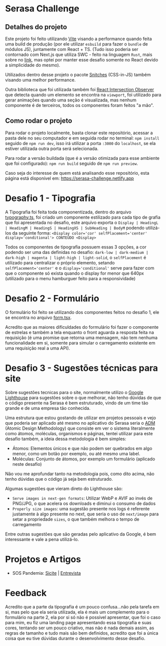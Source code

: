 # Serasa Challenge

## Detalhes do projeto

Este projeto foi feito utilizando [Vite](https://vitejs.dev) visando a performance quando feita uma build de produção (por ele utilizar `esbuild` para fazer o `bundle` de módulos JS), juntamente com React + TS. (Tudo isso poderia ser contornado com Next.js que utiliza SWC - feito na linguagem `Rust`, mais sobre no [link](https://swc.rs), mas optei por manter esse desafio somente no React devido a simplicidade do mesmo).

Utilizados dentro desse projeto o pacote [Snitches](https://stitches.dev) (CSS-in-JS) também visando uma melhor performance.

Outra biblioteca que foi utilizada também foi [React Intersection Observer](https://www.npmjs.com/package/react-intersection-observer) que detecta quando um elemento se encontra na `viewport`, foi utilizado para gerar animações quando uma seção é visualizada, mas nenhum componente é de terceiros, todos os componentes foram feitos "a mão".

## Como rodar o projeto

Para rodar o projeto localmente, basta clonar este repositório, acessar a pasta dele no seu computador e em seguida rodar no terminal: `npm install` seguido de `npm run dev`, isso irá utilizar a porta `:3000` do `localhost`, se ela estiver utilizada outra porta será selecionada.

Para rodar a versão buildada (que é a versão otimizada para esse ambiente que foi configurado): `npm run build` seguido de `npm run preview`.

Caso seja do interesse de quem está analisando esse repositório, esta página está disponível em: https://serasa-challenge.netlify.app

# Desafio 1 - Tipografia

A Tipografia foi feita toda componentizada, dentro do arquivo [typography.ts](./src/components/atoms/typography.ts), foi criado um componente estilizado para cada tipo de grafia que foi apresentada no desafio, este arquivo exporta o `Display | HeadingL | HeadingM | HeadingS | HeadingXS | SubHeading | BodyM` podendo utilizá-los da seguinte forma: `<Display color='cor' selfPlacement='center' display='conditional'> CONTEÚDO <Display>`

Todos os componentes de tipografia possuem essas 3 opções, a cor podendo ser uma das definidas no desafio: `dark-low | dark-medium | dark-high | magenta | light-high | light-solid`, o `selfPlacement` é utilizado para centralizar o próprio elemento, setando `selfPlacement='center'` e o `display='conditional'` serve para fazer com que o componente só exista quando o display for menor que 640px (utilizado para o menu hamburguer feito para a responsividade)

# Desafio 2 - Formulário

O formulário foi feito se utilizando dos componentes feitos no desafio 1, ele se encontra no arquivo [form.tsx](./src/components/molecules/form/form.tsx).

Acredito que as maiores dificuldades do formulário foi fazer o componente de estrelas e também a tela enquanto o front aguarda a resposta feita na requisição (é uma promise que retorna uma mensagem, não tem nenhuma funcionalidade em si, somente para simular o carregamento existente em uma requisição real a uma API).

# Desafio 3 - Sugestões técnicas para site

Sobre sugestões tecnicas para o site, normalmente utilizo o [Google Lighthouse](https://developer.chrome.com/docs/lighthouse/overview/) para sugestões sobre o que melhorar, não tenho dúvidas de que o código presente na Serasa é bem estruturado, vindo de um time tão grande e de uma empresa tão conhecida.

Uma estrutura que estou gostando de utilizar em projetos pessoais e vejo que poderia ser aplicado até mesmo no aplicativo do Serasa seria o [ADM](https://atomicdesign.bradfrost.com/chapter-2/#:~:text=Atomic%20design%20is%20atoms%2C%20molecules,parts%20at%20the%20same%20time.) (Atomic Design Methodology) que consiste em ver o sistema literalmente como átomos, moléculas, organismos e páginas, tentei utilizar para este desafio também, a ideia dessa metodologia é bem simples:

- Átomos: Elementos únicos e que não podem ser quebrados em algo menor, como um botão por exemplo, ou até mesmo uma label.
- Moléculas: Conjunto de átomos, por exemplo um formulário (aplicado neste desafio)

Não vou me aprofundar tanto na metodologia pois, como dito acima, não tenho dúvidas que o código já seja bem estruturado.

Algumas sugestões que vieram direto do Lighthouse são:

- `Serve images in next-gen formats`: Utilizar WebP e AVIF ao invés de PNG/JPG, o que acelera os downloads e diminui o consumo de dados
- `Properly size images`: uma sugestão presente nos logs é referente justamente à algo presente no next, que seria o uso de `next/image` para setar a propriedade `sizes`, o que também melhora o tempo de carregamento

Entre outras sugestões que são geradas pelo aplicativo da Google, é bem interessante e vale a pena utilizá-lo.

# Projetos e Artigos

- SOS Pandemia: [Sicite](http://seisicite2020.td.utfpr.edu.br/node/4849) | [Entrevista](https://arede.info/ao-vivo/322497/utfpr-desenvolve-sistema-sos-pandemia?d=1)

# Feedback

Acredito que a parte da tipografia é um pouco confusa...não pela tarefa em si, mas pelo que ela seria utilizada, ela é mais um complemento para o formulário na parte 2, ela por si só não é possível apresentar, que foi o caso para mim, eu fiz uma landing page apresentando essa tipografia e suas cores, tentando ser um pouco criativo, mas não é nada demais assim, as regras de tamanho e tudo mais são bem definidos, acredito que foi a única coisa que eu tive dúvidas durante o desenvolvimento desse desafio.
